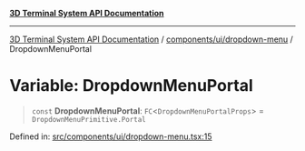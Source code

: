 [**3D Terminal System API Documentation**](../../../../README.md)

***

[3D Terminal System API Documentation](../../../../README.md) / [components/ui/dropdown-menu](../README.md) / DropdownMenuPortal

# Variable: DropdownMenuPortal

> `const` **DropdownMenuPortal**: `FC`\<`DropdownMenuPortalProps`\> = `DropdownMenuPrimitive.Portal`

Defined in: [src/components/ui/dropdown-menu.tsx:15](https://github.com/Dicommunitas/ThreeJS_Terminal_3D/blob/badc3233eff8eb21985e1864af032399a617b0af/src/components/ui/dropdown-menu.tsx#L15)
